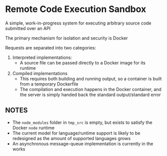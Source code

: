 # Remote Code Execution Sandbox

A simple, work-in-progress system for executing arbitrary source code submitted over an API

The primary mechanism for isolation and security is Docker

Requests are separated into two categories:
 1. Interpreted implementations:
	* A source file can be passed directly to a Docker image for its runtime
 2. Compiled implementations
	 * This requires both building and running output, so a container is built from a temporary Dockerfile
	* The compilation and execution happens in the Docker container, and the server is simply handed back the standard output/standard error

## NOTES
* The `node_modules` folder in `tmp_src` is empty, but exists to satisfy the Docker `node` runtime
* The current model for language/runtime support is likely to be redesigned as the amount of supported languages grows
* An asynchronous message-queue implementation is currently in the works

